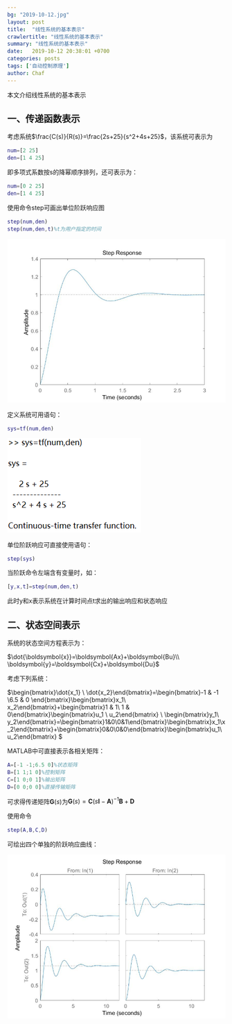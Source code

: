 ```yaml
---
bg: "2019-10-12.jpg"
layout: post
title:  "线性系统的基本表示"
crawlertitle: "线性系统的基本表示"
summary: "线性系统的基本表示"
date:   2019-10-12 20:38:01 +0700
categories: posts
tags: ['自动控制原理']
author: Chaf
---
```


本文介绍线性系统的基本表示

## 一、传递函数表示

考虑系统$\frac{C(s)}{R(s)}=\frac{2s+25}{s^2+4s+25}$，该系统可表示为

```matlab
num=[2 25]
den=[1 4 25]
```

即多项式系数按s的降幂顺序排列，还可表示为：

```matlab
num=[0 2 25]
den=[1 4 25]
```

使用命令step可画出单位阶跃响应图

```matlab
step(num,den)
step(num,den,t)%t为用户指定的时间
```

![](assets/images/control_system/linear_system_representation/1.jpg)

定义系统可用语句：

```matlab
sys=tf(num,den)
```

![](assets/images/control_system/linear_system_representation/2.png)

单位阶跃响应可直接使用语句：

```matlab
step(sys)
```

当阶跃命令左端含有变量时，如：

```matlab
[y,x,t]=step(num,den,t)
```

此时y和x表示系统在计算时间点t求出的输出响应和状态响应

## 二、状态空间表示

系统的状态空间方程表示为：

$\dot{\boldsymbol{x}}=\boldsymbol{Ax}+\boldsymbol{Bu}\\ \boldsymbol{y}=\boldsymbol{Cx}+\boldsymbol{Du}$ 

考虑下列系统：

$\begin{bmatrix}\dot{x_1} \\ \dot{x_2}\end{bmatrix}=\begin{bmatrix}-1 & -1 \\6.5 & 0 \end{bmatrix}\begin{bmatrix}x_1\\ x_2\end{bmatrix}+\begin{bmatrix}1 & 1\\ 1 & 0\end{bmatrix}\begin{bmatrix}u_1 \\ u_2\end{bmatrix} \\ \begin{bmatrix}y_1\\ y_2\end{bmatrix}=\begin{bmatrix}1&0\\0&1\end{bmatrix}\begin{bmatrix}x_1\\x_2\end{bmatrix}+\begin{bmatrix}0&0\\0&0\end{bmatrix}\begin{bmatrix}u_1\\u_2\end{bmatrix} $ 

MATLAB中可直接表示各相关矩阵：

```matlab
A=[-1 -1;6.5 0]%状态矩阵
B=[1 1;1 0]%控制矩阵
C=[1 0;0 1]%输出矩阵
D=[0 0;0 0]%直接传输矩阵
```

可求得传递矩阵$\boldsymbol{G}(s)$为$\boldsymbol{G}(s)=\boldsymbol{C}(s\boldsymbol{I}-\boldsymbol{A})^{-1}\boldsymbol{B}+\boldsymbol{D}$  

使用命令

```matlab
step(A,B,C,D)
```

可绘出四个单独的阶跃响应曲线：

![](assets/images/control_system/linear_system_representation/3.jpg)